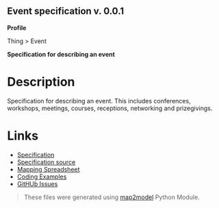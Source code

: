 ## Event specification v. 0.0.1 

**Profile** 

Thing > Event

**Specification for describing an event** 

# Description 
Specification for describing an event. This includes conferences, workshops, meetings, courses, receptions, networking and prizegivings. 
# Links 
- [Specification](http://bioschemas.org/bsc_specs/Event/specification/)
- [Specification source](specification.html)
- [Mapping Spreadsheet](https://docs.google.com/spreadsheets/d/1HX04KPNa94lcFwZa2Op6s5SLocAxzXnXFsA2aDz1t_Y/edit?usp=drivesdk)
- [Coding Examples](https://github.com/BioSchemas/specifications/tree/master/Event/examples)
- [GitHUb Issues](https://github.com/BioSchemas/bioschemas/labels/type%3A%20Event)
> These files were generated using [map2model](https://github.com/BioSchemas/map2model) Python Module.